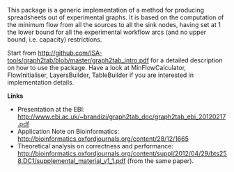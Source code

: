 This package is a generic implementation of a method for producing spreadsheets out of experimental graphs. It is based on the computation of the minimum flow from all the sources to all the sink nodes, having set at 1 the lower bound for all the experimental workflow arcs (and no upper bound, i.e. capacity) restrictions.

Start from http://github.com/ISA-tools/graph2tab/blob/master/graph2tab_intro.pdf for a detailed description on how to use the package. Have a look at MinFlowCalculator, FlowInitialiser, LayersBuilder, TableBuilder if you are interested in implementation details.

**Links**

* Presentation at the EBI: http://www.ebi.ac.uk/~brandizi/graph2tab_doc/graph2tab_ebi_20120217.pdf
* Application Note on Bioinformatics: http://bioinformatics.oxfordjournals.org/content/28/12/1665
* Theoretical analysis on correctness and performance: http://bioinformatics.oxfordjournals.org/content/suppl/2012/04/29/bts258.DC1/supplemental_material_v1_1.pdf (from the same paper).

